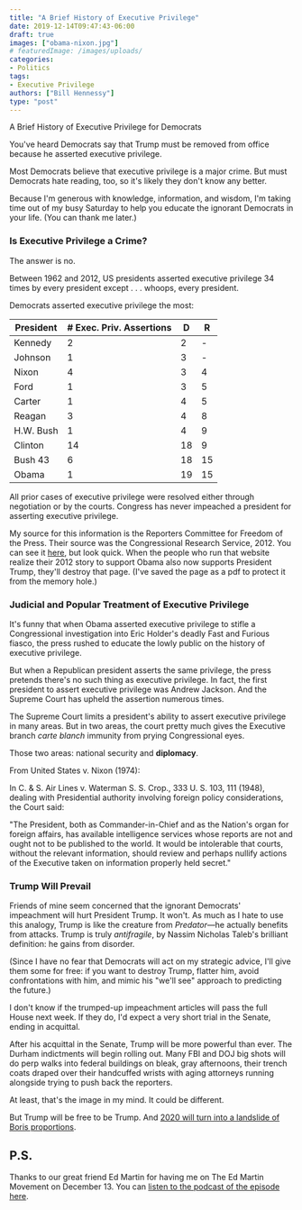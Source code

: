 ```yaml
---
title: "A Brief History of Executive Privilege"
date: 2019-12-14T09:47:43-06:00
draft: true
images: ["obama-nixon.jpg"]
# featuredImage: /images/uploads/
categories:
- Politics
tags:
- Executive Privilege
authors: ["Bill Hennessy"]
type: "post"
---
```


A Brief History of Executive Privilege for Democrats

You've heard Democrats say that Trump must be removed from office because he asserted executive privilege. 

Most Democrats believe that executive privilege is a major crime. But must Democrats hate reading, too, so it's likely they don't know any better. 

Because I'm generous with knowledge, information, and wisdom, I'm taking time out of my busy Saturday to help you educate the ignorant Democrats in your life. (You can thank me later.)

### Is Executive Privilege a Crime?

The answer is no. 

Between 1962 and 2012, US presidents asserted executive privilege 34 times by every president except . . . whoops, every president. 

Democrats asserted executive privilege the most:

| President | # Exec. Priv. Assertions | D | R |
| ---- | ---- | ---- | ---- |
| Kennedy | 2 | 2 | - |
| Johnson | 1 | 3 | - |
| Nixon | 4 | 3 | 4 |
| Ford | 1 | 3 | 5 |
| Carter | 1 | 4 | 5 |
| Reagan | 3 | 4 | 8 |
| H.W. Bush | 1 | 4 | 9 |
| Clinton | 14 | 18 | 9 |
| Bush 43 | 6 | 18 | 15 |
| Obama | 1 | 19 | 15 |

All prior cases of executive privilege were resolved either through negotiation or by the courts. Congress has never impeached a president for asserting executive privilege. 

My source for this information is the Reporters Committee for Freedom of the Press. Their source was the Congressional Research Service, 2012. You can see it [here](https://www.rcfp.org/journals/assertions-executive-privileg/), but look quick. When the people who run that website realize their 2012 story to support Obama also now supports President Trump, they'll destroy that page. (I've saved the page as a pdf to protect it from the memory hole.) 

### Judicial and Popular Treatment of Executive Privilege

It's funny that when Obama asserted executive privilege to stifle a Congressional investigation into Eric Holder's deadly Fast and Furious fiasco, the press rushed to educate the lowly public on the history of executive privilege. 

But when a Republican president asserts the same privilege, the press pretends there's no such thing as executive privilege. In fact, the first president to assert executive privilege was Andrew Jackson. And the Supreme Court has upheld the assertion numerous times.

The Supreme Court limits a president's ability to assert executive privilege in many areas. But in two areas, the court pretty much gives the Executive branch *carte blanch* immunity from prying Congressional eyes. 

Those two areas: national security and **diplomacy**.

From United States v. Nixon (1974):

 In C. & S. Air Lines v. Waterman S. S. Crop., 333 U. S. 103, 111 (1948), dealing with Presidential authority involving foreign policy considerations, the Court said:

"The President, both as Commander-in-Chief and as the Nation's organ for foreign affairs, has available intelligence services whose reports are not and ought not to be published to the world. It would be intolerable that courts, without the relevant information, should review and perhaps nullify actions of the Executive taken on information properly held secret."

### Trump Will Prevail

Friends of mine seem concerned that the ignorant Democrats' impeachment will hurt President Trump. It won't. As much as I hate to use this analogy, Trump is like the creature from *Predator*—he actually benefits from attacks. Trump is truly *antifragile*, by Nassim Nicholas Taleb's brilliant definition: he gains from disorder. 

(Since I have no fear that Democrats will act on my strategic advice, I'll give them some for free: if you want to destroy Trump, flatter him, avoid confrontations with him, and mimic his "we'll see" approach to predicting the future.)

I don't know if the trumped-up impeachment articles will pass the full House next week. If they do, I'd expect a very short trial in the Senate, ending in acquittal. 

After his acquittal in the Senate, Trump will be more powerful than ever. The Durham indictments will begin rolling out. Many FBI and DOJ big shots will do perp walks into federal buildings on bleak, gray afternoons, their trench coats draped over their handcuffed wrists with aging attorneys running alongside trying to push back the reporters. 

At least, that's the image in my mind. It could be different.

But Trump will be free to be Trump. And [2020 will turn into a landslide of Boris proportions](https://www.hennessysview.com/posts/2019/thatcher-reagan-boris-trump/). 

## P.S.

Thanks to our great friend Ed Martin for having me on The Ed Martin Movement on December 13. You can [listen to the podcast of the episode here](https://omny.fm/shows/the-ed-martin-movement/the-ed-martin-movement-12-13-19). 